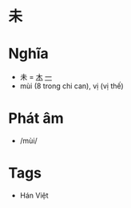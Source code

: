 # 未

# Nghĩa
* 未 = [木](木.md) [一](一.md)
* mùi (8 trong chi can), vị (vị thế)

# Phát âm
* /mùi/

# Tags
* Hán Việt

